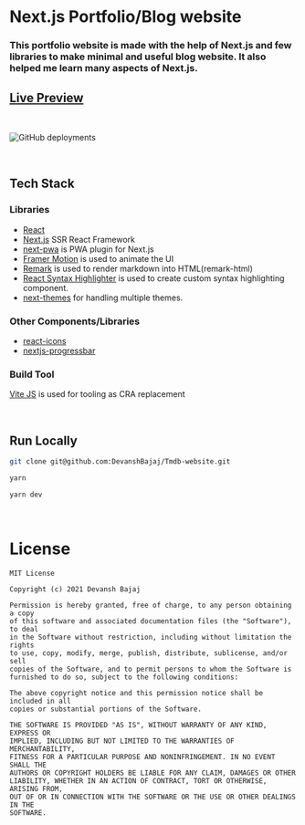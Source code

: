 # Next.js Portfolio/Blog website

### This portfolio website is made with the help of Next.js and few libraries to make minimal and useful blog website. It also helped me learn many aspects of Next.js.

## [Live Preview](https://nextjs-devanshblog.vercel.app/)
</br>

![GitHub deployments](https://img.shields.io/github/deployments/devanshbajaj/Nextjs-portfolio/production?label=Vercel&logo=vercel&logoColor=white&style=flat-square)

</br>

## Tech Stack

### Libraries
- [React](https://reactjs.org/)
- [Next.js](https://nextjs.org/) SSR React Framework
- [next-pwa](https://github.com/shadowwalker/next-pwa) is PWA plugin for Next.js
- [Framer Motion](https://github.com/framer/motion) is used to animate the UI
- [Remark](https://github.com/remarkjs/remark) is used to render markdown into HTML(remark-html)
- [React Syntax Highlighter](https://github.com/react-syntax-highlighter/react-syntax-highlighter) is used to create custom syntax highlighting component.
- [next-themes](https://github.com/pacocoursey/next-themes) for handling multiple themes.

### Other Components/Libraries
- [react-icons](https://github.com/react-icons/react-icons)
- [nextjs-progressbar](https://github.com/Aljullu/react-lazy-load-image-component)

### Build Tool
[Vite JS](https://vitejs.dev/) is used for tooling as CRA replacement 

</br>

## Run Locally
```sh
git clone git@github.com:DevanshBajaj/Tmdb-website.git

yarn

yarn dev
```
</br>

# License

```
MIT License

Copyright (c) 2021 Devansh Bajaj

Permission is hereby granted, free of charge, to any person obtaining a copy
of this software and associated documentation files (the "Software"), to deal
in the Software without restriction, including without limitation the rights
to use, copy, modify, merge, publish, distribute, sublicense, and/or sell
copies of the Software, and to permit persons to whom the Software is
furnished to do so, subject to the following conditions:

The above copyright notice and this permission notice shall be included in all
copies or substantial portions of the Software.

THE SOFTWARE IS PROVIDED "AS IS", WITHOUT WARRANTY OF ANY KIND, EXPRESS OR
IMPLIED, INCLUDING BUT NOT LIMITED TO THE WARRANTIES OF MERCHANTABILITY,
FITNESS FOR A PARTICULAR PURPOSE AND NONINFRINGEMENT. IN NO EVENT SHALL THE
AUTHORS OR COPYRIGHT HOLDERS BE LIABLE FOR ANY CLAIM, DAMAGES OR OTHER
LIABILITY, WHETHER IN AN ACTION OF CONTRACT, TORT OR OTHERWISE, ARISING FROM,
OUT OF OR IN CONNECTION WITH THE SOFTWARE OR THE USE OR OTHER DEALINGS IN THE
SOFTWARE.

```
